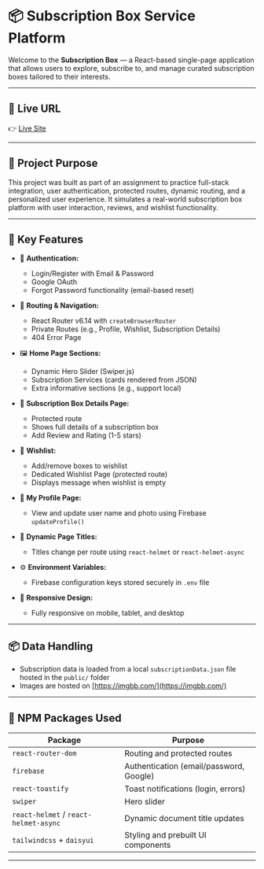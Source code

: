 # 📦 Subscription Box Service Platform

Welcome to the **Subscription Box** — a React-based single-page application that allows users to explore, subscribe to, and manage curated subscription boxes tailored to their interests.

---

## 🔗 Live URL

👉 [Live Site](https://subscription-box-d05fc.web.app/)  

---

## 🎯 Project Purpose

This project was built as part of an assignment to practice full-stack integration, user authentication, protected routes, dynamic routing, and a personalized user experience. It simulates a real-world subscription box platform with user interaction, reviews, and wishlist functionality.

---

## 🚀 Key Features

- 🔐 **Authentication:**
  - Login/Register with Email & Password
  - Google OAuth
  - Forgot Password functionality (email-based reset)

- 🧭 **Routing & Navigation:**
  - React Router v6.14 with `createBrowserRouter`
  - Private Routes (e.g., Profile, Wishlist, Subscription Details)
  - 404 Error Page

- 🖼️ **Home Page Sections:**
  - Dynamic Hero Slider (Swiper.js)
  - Subscription Services (cards rendered from JSON)
  - Extra informative sections (e.g., support local)

- 📝 **Subscription Box Details Page:**
  - Protected route
  - Shows full details of a subscription box
  - Add Review and Rating (1-5 stars)

- 💖 **Wishlist:**
  - Add/remove boxes to wishlist
  - Dedicated Wishlist Page (protected route)
  - Displays message when wishlist is empty

- 👤 **My Profile Page:**
  - View and update user name and photo using Firebase `updateProfile()`

- 🎨 **Dynamic Page Titles:**
  - Titles change per route using `react-helmet` or `react-helmet-async`

- ⚙️ **Environment Variables:**
  - Firebase configuration keys stored securely in `.env` file

- 📱 **Responsive Design:**
  - Fully responsive on mobile, tablet, and desktop

---

## 📦 Data Handling

- Subscription data is loaded from a local `subscriptionData.json` file hosted in the `public/` folder
- Images are hosted on [https://imgbb.com/](https://imgbb.com/)

---

## 🧩 NPM Packages Used

| Package               | Purpose                                |
|------------------------|----------------------------------------|
| `react-router-dom`     | Routing and protected routes           |
| `firebase`             | Authentication (email/password, Google) |
| `react-toastify`       | Toast notifications (login, errors)    |
| `swiper`               | Hero slider                            |
| `react-helmet` / `react-helmet-async` | Dynamic document title updates     |
| `tailwindcss` + `daisyui` | Styling and prebuilt UI components  |

---

